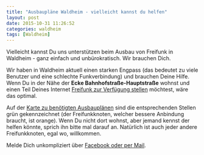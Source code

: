 ```yaml
---
title: "Ausbaupläne Waldheim - vielleicht kannst du helfen"
layout: post
date: 2015-10-31 11:26:52   
categories: waldheim
tags: [Waldheim]
---
```

Vielleicht kannst Du uns unterstützen beim Ausbau von Freifunk in Waldheim - ganz einfach und unbürokratisch.
Wir brauchen Dich.

Wir haben in Waldheim aktuell einen starken Engpass (das bedeutet zu viele Benutzer und eine schlechte Funkverbindung) und brauchen Deine Hilfe. Wenn Du in der Nähe der **Ecke Bahnhofstraße-Hauptstraße** wohnst und einen Teil Deines Internet
[Freifunk zur Verfügung stellen](/mitmachen) möchtest, wäre das optimal.

Auf der [Karte zu benötigten Ausbauplänen](http://umap.openstreetmap.fr/de/map/benotigter-ausbau-freifunk-waldheim_58400#15/51.0751/13.0155) sind
die entsprechenden Stellen grün gekennzeichnet (der Freifunkknoten, welcher bessere Anbindung braucht, ist orange).
Wenn Du nicht dort wohnst, aber jemand kennst der helfen könnte, sprich ihn bitte mal darauf an.
Natürlich ist auch jeder andere Freifunkknoten, egal wo, willkommen.

Melde Dich unkompliziert über [Facebook oder per Mail](/kontakt).
